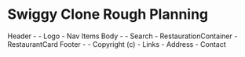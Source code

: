 # Swiggy Clone Rough Planning
Header -
    - Logo
    - Nav Items
Body -
    - Search
    - RestaurationContainer
        - RestaurantCard
Footer -
    - Copyright (c)
    - Links
    - Address
    - Contact